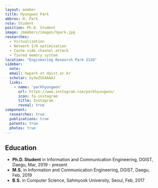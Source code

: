 ```yaml
---
layout: member
title: Hyungwon Park
abbrev: H. Park
role: Student
position: Ph.D. Student
image: /members/images/hpark.jpg
researches:
  - Virtualization
  - Network I/O optimization
  - Cache side channel attack
  - Tiered memory system
location: "Engineering Research Park 212D"
sidebar:
  note: 
  email: hwpark at dgist.ac.kr
  scholar: Sy3wZSEAAAAJ
  links: 
    - name: 'parkhyungwon'
      url: https://www.instagram.com/parkhyungwon/
      icon: fa-instagram
      title: Instagram
      reveal: true
component:
  researches: true
  publications: true
  patents: true
  photos: true
---
```


## Education
* **Ph.D. Student** in Information and Communication Engineering, DGIST, Daegu, Mar, 2019 - present
* **M.S.** in Information and Communication Engineering, DGIST, Daegu, Feb, 2019
* **B.S.** in Computer Science, Sahmyook University, Seoul, Feb, 2017
